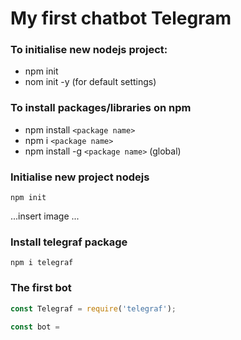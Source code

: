# My first chatbot Telegram 

### To initialise new nodejs project:
- npm init
- nom init -y (for default settings)

### To install packages/libraries on npm

- npm install `<package name>`
- npm i `<package name>`
- npm install -g `<package name>` (global)


### Initialise new project nodejs
``` shell
npm init 
```
...insert image ...


### Install telegraf package

``` shell
npm i telegraf
```

### The first bot
``` javascript 
const Telegraf = require('telegraf');

const bot = 
```
 

